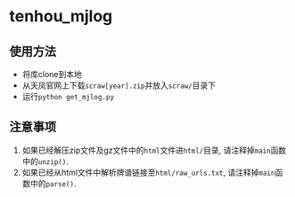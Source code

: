 # tenhou_mjlog

## 使用方法

- 将库clone到本地
- 从天凤官网上下载`scraw[year].zip`并放入`scraw/`目录下
- 运行`python get_mjlog.py`

## 注意事项

1. 如果已经解压zip文件及gz文件中的`html`文件进`html/`目录, 请注释掉`main`函数中的`unzip()`.
2. 如果已经从html文件中解析牌谱链接至`html/raw_urls.txt`, 请注释掉`main`函数中的`parse()`.

